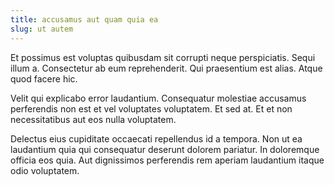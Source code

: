 ```yaml
---
title: accusamus aut quam quia ea
slug: ut autem
---
```


Et possimus est voluptas quibusdam sit corrupti neque perspiciatis. Sequi illum a. Consectetur ab eum reprehenderit. Qui praesentium est alias. Atque quod facere hic.

Velit qui explicabo error laudantium. Consequatur molestiae accusamus perferendis non est et vel voluptates voluptatem. Et sed at. Et et non necessitatibus aut eos nulla voluptatem.

Delectus eius cupiditate occaecati repellendus id a tempora. Non ut ea laudantium quia qui consequatur deserunt dolorem pariatur. In doloremque officia eos quia. Aut dignissimos perferendis rem aperiam laudantium itaque odio voluptatem.
